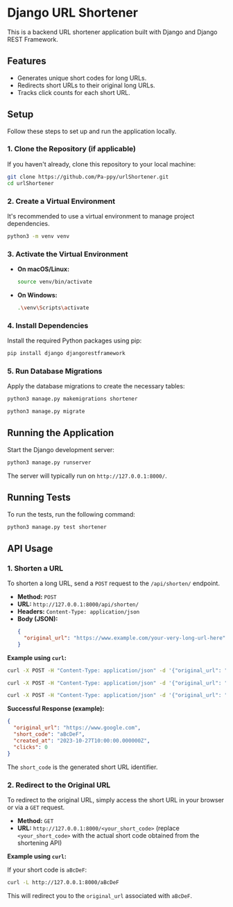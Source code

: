 # Django URL Shortener

This is a backend URL shortener application built with Django and Django REST Framework.

## Features

- Generates unique short codes for long URLs.
- Redirects short URLs to their original long URLs.
- Tracks click counts for each short URL.

## Setup

Follow these steps to set up and run the application locally.

### 1. Clone the Repository (if applicable)

If you haven't already, clone this repository to your local machine:

```bash
git clone https://github.com/Pa-ppy/urlShortener.git
cd urlShortener
```

### 2. Create a Virtual Environment

It's recommended to use a virtual environment to manage project dependencies.

```bash
python3 -m venv venv
```

### 3. Activate the Virtual Environment

- **On macOS/Linux:**
  ```bash
  source venv/bin/activate
  ```
- **On Windows:**
  ```bash
  .\venv\Scripts\activate
  ```

### 4. Install Dependencies

Install the required Python packages using pip:

```bash
pip install django djangorestframework
```

### 5. Run Database Migrations

Apply the database migrations to create the necessary tables:

```bash
python3 manage.py makemigrations shortener

python3 manage.py migrate
```

## Running the Application

Start the Django development server:

```bash
python3 manage.py runserver
```

The server will typically run on `http://127.0.0.1:8000/`.

## Running Tests

To run the tests, run the following command:

```bash
python3 manage.py test shortener
```

## API Usage

### 1. Shorten a URL

To shorten a long URL, send a `POST` request to the `/api/shorten/` endpoint.

- **Method:** `POST`
- **URL:** `http://127.0.0.1:8000/api/shorten/`
- **Headers:** `Content-Type: application/json`
- **Body (JSON):**
  ```json
  {
    "original_url": "https://www.example.com/your-very-long-url-here"
  }
  ```

**Example using `curl`:**

```bash
curl -X POST -H "Content-Type: application/json" -d '{"original_url": "https://www.google.com"}' http://127.0.0.1:8000/api/shorten/

curl -X POST -H "Content-Type: application/json" -d '{"original_url": "https://www.loom.com/looms/videos"}' http://127.0.0.1:8000/api/shorten/

curl -X POST -H "Content-Type: application/json" -d '{"original_url": "https://en.wikipedia.org/wiki/Power_Rangers"}' http://127.0.0.1:8000/api/shorten/
```

**Successful Response (example):**

```json
{
  "original_url": "https://www.google.com",
  "short_code": "aBcDeF",
  "created_at": "2023-10-27T10:00:00.000000Z",
  "clicks": 0
}
```

The `short_code` is the generated short URL identifier.

### 2. Redirect to the Original URL

To redirect to the original URL, simply access the short URL in your browser or via a `GET` request.

- **Method:** `GET`
- **URL:** `http://127.0.0.1:8000/<your_short_code>` (replace `<your_short_code>` with the actual short code obtained from the shortening API)

**Example using `curl`:**

If your short code is `aBcDeF`:

```bash
curl -L http://127.0.0.1:8000/aBcDeF
```

This will redirect you to the `original_url` associated with `aBcDeF`.
